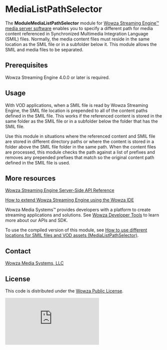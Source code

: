# MediaListPathSelector

The **ModuleMediaListPathSelector** module for [Wowza Streaming Engine™ media server software](https://www.wowza.com/products/streaming-engine) enables you to specify a different path for media content referenced in Synchronized Multimedia Integration Language (SMIL) files. Normally, the media content files must reside in the same location as the SMIL file or in a subfolder below it. This module allows the SMIL and media files to be separated.

## Prerequisites

Wowza Streaming Engine 4.0.0 or later is required.

## Usage

With VOD applications, when a SMIL file is read by Wowza Streaming Engine, the SMIL file location is prepended to all of the content paths defined in the SMIL file. This works if the referenced content is stored in the same folder as the SMIL file or in a subfolder below the folder that has the SMIL file.

Use this module in situations where the referenced content and SMIL file are stored in different directory paths or where the content is stored in a folder above the SMIL file folder in the same path. When the content files are processed, this module checks the path against a list of prefixes and removes any prepended prefixes that match so the original content path defined in the SMIL file is used.

## More resources

[Wowza Streaming Engine Server-Side API Reference](https://www.wowza.com/resources/WowzaStreamingEngine_ServerSideAPI.pdf)

[How to extend Wowza Streaming Engine using the Wowza IDE](https://www.wowza.com/forums/content.php?759-How-to-extend-Wowza-Streaming-Engine-using-the-Wowza-IDE)

Wowza Media Systems™ provides developers with a platform to create streaming applications and solutions. See [Wowza Developer Tools](https://www.wowza.com/resources/developers) to learn more about our APIs and SDK.

To use the compiled version of this module, see [How to use different locations for SMIL files and VOD assets (MediaListPathSelector)](https://www.wowza.com/forums/content.php?645-How-to-use-different-locations-for-SMIL-files-and-VOD-assets-%28ModuleMediaListPathSelector%29).

## Contact

[Wowza Media Systems, LLC](https://www.wowza.com/contact)

## License

This code is distributed under the [Wowza Public License](https://github.com/WowzaMediaSystems/wse-plugin-pathselector/blob/master/LICENSE.txt).

![alt tag](http://wowzalogs.com/stats/githubimage.php?plugin=wse-plugin-pathselector)
